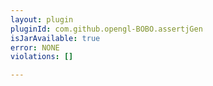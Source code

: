 ```yaml
---
layout: plugin
pluginId: com.github.opengl-BOBO.assertjGen
isJarAvailable: true
error: NONE
violations: []

---
```

